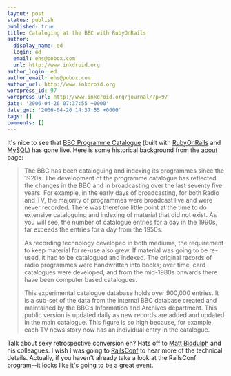 ```yaml
---
layout: post
status: publish
published: true
title: Cataloging at the BBC with RubyOnRails
author:
  display_name: ed
  login: ed
  email: ehs@pobox.com
  url: http://www.inkdroid.org
author_login: ed
author_email: ehs@pobox.com
author_url: http://www.inkdroid.org
wordpress_id: 97
wordpress_url: http://www.inkdroid.org/journal/?p=97
date: '2006-04-26 07:37:55 +0000'
date_gmt: '2006-04-26 14:37:55 +0000'
tags: []
comments: []
---
```


<p>It's nice to see that <a href="http://web.archive.org/web/20061208071320/http://open.bbc.co.uk:80/catalogue/infax/">BBC Programme Catalogue</a> (built with <a href="http://rubyonrails.org">RubyOnRails</a> and <a href="http://mysql.com">MySQL</a>) has gone live. Here is some historical background from the <a href="http://web.archive.org/web/20061206204544/http://open.bbc.co.uk:80/cataloguemeta/2005/11/about_this_prototype.html">about</a> page:</p>
<blockquote><p>
The BBC has been cataloguing and indexing its programmes since the 1920s. The development of the programme catalogue has reflected the changes in the BBC and in broadcasting over the last seventy five years. For example, in the early days of broadcasting, for both Radio and TV, the majority of programmes were broadcast live and were never recorded. There was therefore little point at the time to do extensive cataloguing and indexing of material that did not exist. As you will see, the number of catalogue entries for a day in the 1990s, far exceeds the entries for a day from the 1950s.</p>
<p>As recording technology developed in both mediums, the requirement to keep material for re-use also grew. If material was going to be re-used, it had to be catalogued and indexed. The original records of radio programmes were handwritten into books; over time, card catalogues were developed, and from the mid-1980s onwards there have been computer based catalogues.</p>
<p>This experimental catalogue database holds over 900,000 entries. It is a sub-set of the data from the internal BBC database created and maintained by the BBC&rsquo;s Information and Archives department. This public version is updated daily as new records are added and updated in the main catalogue. This figure is so high because, for example, each TV news story now has an individual entry in the catalogue.
</p></blockquote>
<p>Talk about sexy retrospective conversion eh? Hats off to <a href="http://feeds.feedburner.com/hackdiary?m=16">Matt Biddulph</a> and his colleagues. I wish I was going to <a href="http://web.archive.org/web/20071011033934/http://railsconf.org/talks/selected/show/122">RailsConf</a> to hear more of the technical details. Actually, if you haven't already take a look at the RailsConf <a href="http://web.archive.org/web/20061114095809/http://railsconf.org:80/talks">program</a>--it looks like it's going to be a great event.</p>
